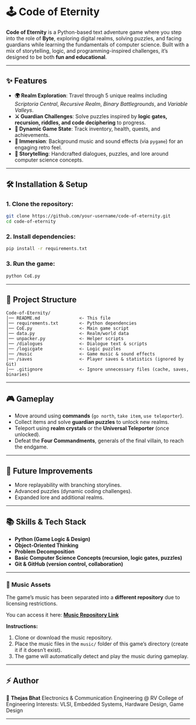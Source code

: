
# 🕹️ Code of Eternity

**Code of Eternity** is a Python-based text adventure game where you step into the role of **Byte**, exploring digital realms, solving puzzles, and facing guardians while learning the fundamentals of computer science.
Built with a mix of storytelling, logic, and programming-inspired challenges, it’s designed to be both **fun and educational**.

---

## ✨ Features

* **🌍 Realm Exploration**: Travel through 5 unique realms including *Scriptoria Central*, *Recursive Realm*, *Binary Battlegrounds*, and *Variable Valleys*.
* **⚔️ Guardian Challenges**: Solve puzzles inspired by **logic gates, recursion, riddles, and code deciphering** to progress.
* **🎒 Dynamic Game State**: Track inventory, health, quests, and achievements.
* **🎵 Immersion**: Background music and sound effects (via `pygame`) for an engaging retro feel.
* **📖 Storytelling**: Handcrafted dialogues, puzzles, and lore around computer science concepts.

---

## 🛠️ Installation & Setup

### 1. Clone the repository:

```bash
git clone https://github.com/your-username/code-of-eternity.git
cd code-of-eternity
```

### 2. Install dependencies:

```bash
pip install -r requirements.txt
```

### 3. Run the game:

```bash
python CoE.py
```

---

## 📂 Project Structure

```
Code-of-Eternity/
│── README.md               <- This file
│── requirements.txt        <- Python dependencies
│── CoE.py                  <- Main game script
│── data.py                 <- Realm/world data
│── unpacker.py             <- Helper scripts
│── /dialogues              <- Dialogue text & scripts
│── /logicgate              <- Logic puzzles
│── /music                  <- Game music & sound effects
│── /saves                  <- Player saves & statistics (ignored by Git)
│── .gitignore              <- Ignore unnecessary files (cache, saves, binaries)
```

---

## 🎮 Gameplay

* Move around using **commands** (`go north`, `take item`, `use teleporter`).
* Collect items and solve **guardian puzzles** to unlock new realms.
* Teleport using **realm crystals** or the **Universal Teleporter** (once unlocked).
* Defeat the **Four Commandments**, generals of the final villain, to reach the endgame.

---

## 🚀 Future Improvements

* More replayability with branching storylines.
* Advanced puzzles (dynamic coding challenges).
* Expanded lore and additional realms.

---

## 📚 Skills & Tech Stack

* **Python (Game Logic & Design)**
* **Object-Oriented Thinking**
* **Problem Decomposition**
* **Basic Computer Science Concepts (recursion, logic gates, puzzles)**
* **Git & GitHub (version control, collaboration)**

---

### 🎵 Music Assets

The game’s music has been separated into a **different repository** due to licensing restrictions.

You can access it here: [**Music Repository Link**](https://github.com/TheJazz123/coe-music)

**Instructions:**

1. Clone or download the music repository.
2. Place the music files in the `music/` folder of this game’s directory (create it if it doesn’t exist).
3. The game will automatically detect and play the music during gameplay.

---

## ⚡ Author

👤 **Thejas Bhat**
Electronics & Communication Engineering @ RV College of Engineering
Interests: VLSI, Embedded Systems, Hardware Design, Game Design

---
